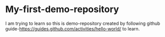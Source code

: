 # My-first-demo-repository
I am trying to learn so this is demo-repository created by following github guide-https://guides.github.com/activities/hello-world/  to learn.
